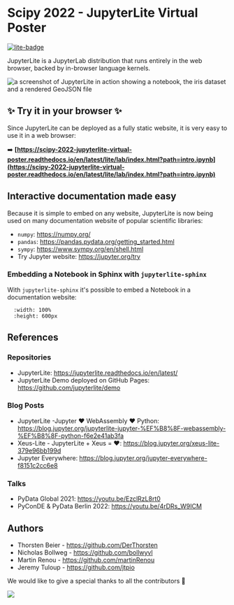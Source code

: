 # Scipy 2022 - JupyterLite Virtual Poster

[![lite-badge](https://jupyterlite.rtfd.io/en/latest/_static/badge-launch.svg)](https://scipy-2022-jupyterlite-virtual-poster.readthedocs.io/en/latest/lite/lab/index.html?path=intro.ipynb)

JupyterLite is a JupyterLab distribution that runs entirely in the web browser, backed by in-browser language kernels.

![a screenshot of JupyterLite in action showing a notebook, the iris dataset and a rendered GeoJSON file](https://user-images.githubusercontent.com/591645/177938938-196760d1-32da-466b-ba55-ec817df9674f.png)

## ✨ Try it in your browser ✨

Since JupyterLite can be deployed as a fully static website, it is very easy to use it in a web browser:

➡️ **[https://scipy-2022-jupyterlite-virtual-poster.readthedocs.io/en/latest/lite/lab/index.html?path=intro.ipynb](https://scipy-2022-jupyterlite-virtual-poster.readthedocs.io/en/latest/lite/lab/index.html?path=intro.ipynb)**


## Interactive documentation made easy

Because it is simple to embed on any website, JupyterLite is now being used on many documentation
website of popular scientific libraries:

- `numpy`: https://numpy.org/
- `pandas`: https://pandas.pydata.org/getting_started.html
- `sympy`: https://www.sympy.org/en/shell.html
- Try Jupyter website: https://jupyter.org/try

### Embedding a Notebook in Sphinx with `jupyterlite-sphinx`

With `jupyterlite-sphinx` it's possible to embed a Notebook in a documentation website:

```{retrolite} content/python.ipynb
  :width: 100%
  :height: 600px
```

## References

### Repositories

- JupyterLite: https://jupyterlite.readthedocs.io/en/latest/
- JupyterLite Demo deployed on GitHub Pages: https://github.com/jupyterlite/demo

### Blog Posts

- JupyterLite -Jupyter ❤️ WebAssembly ❤️ Python: https://blog.jupyter.org/jupyterlite-jupyter-%EF%B8%8F-webassembly-%EF%B8%8F-python-f6e2e41ab3fa
- Xeus-Lite - JupyterLite + Xeus = ❤️️: https://blog.jupyter.org/xeus-lite-379e96bb199d
- Jupyter Everywhere: https://blog.jupyter.org/jupyter-everywhere-f8151c2cc6e8

### Talks

- PyData Global 2021: https://youtu.be/EzclRzL8rt0
- PyConDE & PyData Berlin 2022: https://youtu.be/4rDRs_W9ICM

## Authors

- Thorsten Beier - https://github.com/DerThorsten
- Nicholas Bollweg - https://github.com/bollwyvl
- Martin Renou - https://github.com/martinRenou
- Jeremy Tuloup - https://github.com/jtpio

We would like to give a special thanks to all the contributors 🧡

<a href="https://github.com/jupyterlite/jupyterlite/graphs/contributors">
    <img src="https://contrib.rocks/image?repo=jupyterlite/jupyterlite" />
</a>
